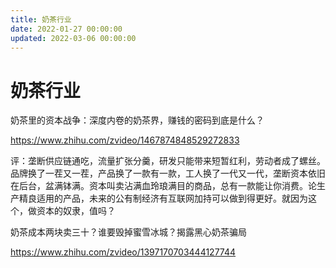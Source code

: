 ```yaml
---
title: 奶茶行业
date: 2022-01-27 00:00:00
updated: 2022-03-06 00:00:00
---
```


# 奶茶行业

奶茶里的资本战争：深度内卷的奶茶界，赚钱的密码到底是什么？

https://www.zhihu.com/zvideo/1467874848529272833

评：垄断供应链通吃，流量扩张分羹，研发只能带来短暂红利，劳动者成了螺丝。品牌换了一茬又一茬，产品换了一款有一款，工人换了一代又一代，垄断资本依旧在后台，盆满钵满。资本叫卖沾满血玲琅满目的商品，总有一款能让你消费。论生产精良适用的产品，未来的公有制经济有互联网加持可以做到得更好。就因为这个，做资本的奴隶，值吗？

奶茶成本两块卖三十？谁要毁掉蜜雪冰城？揭露黑心奶茶骗局

https://www.zhihu.com/zvideo/1397170703444127744

